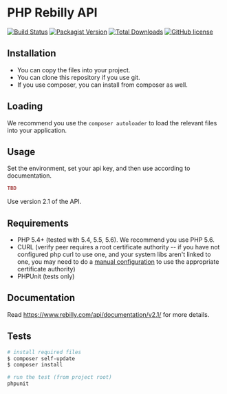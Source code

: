 # PHP Rebilly API

[![Build Status](https://img.shields.io/travis/Rebilly/rebilly-php/master.svg?style=flat-square)](https://travis-ci.org/Rebilly/rebilly-php)
[![Packagist Version](https://img.shields.io/packagist/v/rebilly/client-php.svg?style=flat-square)](https://packagist.org/packages/rebilly/client-php)
[![Total Downloads](https://img.shields.io/packagist/dt/rebilly/client-php.svg?style=flat-square)](https://packagist.org/packages/rebilly/client-php)
[![GitHub license](https://img.shields.io/badge/license-MIT-blue.svg?style=flat-square)](https://raw.githubusercontent.com/Rebilly/rebilly-php/master/LICENSE)

## Installation

*  You can copy the files into your project.
*  You can clone this repository if you use git.
*  If you use composer, you can install from composer as well.

## Loading
We recommend you use the `composer autoloader` to load the relevant files into your application.

## Usage

Set the environment, set your api key,
and then use according to documentation.

```php
TBD
```

Use version 2.1 of the API.

## Requirements

* PHP 5.4+ (tested with 5.4, 5.5, 5.6). We recommend you use PHP 5.6.
* CURL (verify peer requires a root certificate authority -- if you have not configured php curl to use one, and your system libs aren't linked to one, you may need to do a [manual configuration](http://stackoverflow.com/questions/17478283/paypal-access-ssl-certificate-unable-to-get-local-issuer-certificate/19149687#19149687) to use the appropriate certificate authority)
* PHPUnit (tests only)

## Documentation

Read https://www.rebilly.com/api/documentation/v2.1/ for more details.

## Tests

```bash
# install required files
$ composer self-update
$ composer install

# run the test (from project root)
phpunit
```
